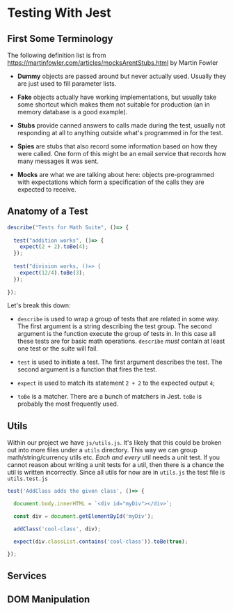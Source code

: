 # Testing With Jest

## First Some Terminology

The following definition list is from https://martinfowler.com/articles/mocksArentStubs.html by Martin Fowler

- **Dummy** objects are passed around but never actually used. Usually they are just
  used to fill parameter lists.

- **Fake** objects actually have working implementations, but usually take some
  shortcut which makes them not suitable for production (an in memory
  database is a good example).

- **Stubs** provide canned answers to calls made during the test, usually not responding at all to anything outside what's programmed in for the test.

- **Spies** are stubs that also record some information based on how they were called. One form of this might be an email service that records how many messages it was sent.

- **Mocks** are what we are talking about here: objects pre-programmed with expectations which form a specification of the calls they are expected to receive.

## Anatomy of a Test
```js
describe("Tests for Math Suite", ()=> {
  
  test("addition works", ()=> {
    expect(2 + 2).toBe(4);
  });
  
  test("division works, ()=> {
    expect(12/4).toBe(3);
  });
  
});
```
Let's break this down:

- `describe` is used to wrap a group of tests that are related in some way.  The first argument is a string describing the test group.  The second argument is the function execute the group of tests in.  In this case all these tests are for basic math operations.  `describe` *must* contain at least one test or the suite will fail.

- `test` is used to initiate a test.  The first argument describes the test.  The second argument is a function that fires the test.

- `expect` is used to match its statement `2 + 2` to the expected output `4`;

- `toBe` is a matcher.  There are a bunch of matchers in Jest.  `toBe` is probably the most frequently used.


## Utils

Within our project we have `js/utils.js`. It's likely that this
could be broken out into more files under a
`utils` directory. This way we can group math/string/currency
utils etc. _Each and every_ util needs a unit test. If you cannot
reason about writing a unit tests for a util, then there is a chance the
util is written incorrectly. Since all utils for now are in
`utils.js` the test file is `utils.test.js`

```js
test('AddClass adds the given class', ()=> {

  document.body.innerHTML = `<div id="myDiv"></div>`;

  const div = document.getElementById('myDiv');

  addClass('cool-class', div);

  expect(div.classList.contains('cool-class')).toBe(true);

});
```

## Services

## DOM Manipulation

